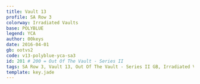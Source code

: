 ```yaml
---
title: Vault 13
profile: SA Row 3
colorway: Irradiated Vaults
base: POLYBLUE
legend: YCA
author: 00keys
date: 2016-04-01
gb: ootvs2
code: v13-polyblue-yca-sa3
id: 201 # 200 = Out Of The Vault - Series II
tags: SA Row 3, Vault 13, Out Of The Vault - Series II GB, Irradiated Vaults, Irradiated Vaults Kit
template: key.jade
---
```




